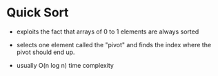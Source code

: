 # Quick Sort

- exploits the fact that arrays of 0 to 1 elements are always sorted

- selects one element called the "pivot" and finds the index where the pivot should end up.

- usually O(n log n) time complexity
